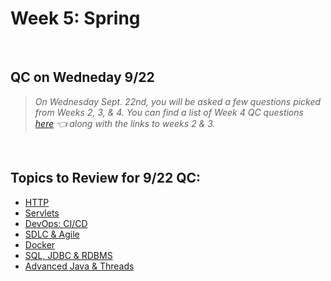 # Week 5: Spring
<br>



## QC on Wedneday 9/22
> *On Wednesday Sept. 22nd, you will be asked a few questions picked from Weeks 2, 3, & 4.  You can find a list of Week 4 QC questions <br> 
> [here](https://github.com/210823-Enterprise/demos/blob/main/week4/qc-questions.md) 👈 along with the links to weeks 2 & 3.* <br>

<br>

## Topics to Review for 9/22 QC:
- [HTTP](https://github.com/210823-Enterprise/demos/blob/main/week4/http.md)
- [Servlets](https://github.com/210823-Enterprise/demos/blob/main/week4/qc-questions.md#servlets)
- [DevOps: CI/CD](https://github.com/210823-Enterprise/demos/blob/main/week4/qc-questions.md#aws)
- [SDLC & Agile](https://github.com/210823-Enterprise/demos/blob/main/week4/qc-questions.md#devops)
- [Docker](https://github.com/210823-Enterprise/demos/blob/main/week4/qc-questions.md#docker)
- [SQL, JDBC & RDBMS](https://github.com/210823-Enterprise/demos/blob/main/week2/qc-questions.md)
- [Advanced Java & Threads](https://github.com/210823-Enterprise/demos/blob/main/week3/README.md)
